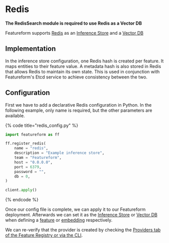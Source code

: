 # Redis

**The RedisSearch module is required to use Redis as a Vector DB**

Featureform supports [Redis](https://redis.io/) as an [Inference Store](inference-store.md) and a [Vector DB](vector-db.md)

## Implementation

In the inference store configuration, one Redis hash is created per feature. It maps entities to their feature value. A metadata hash is also stored in Redis that allows Redis to maintain its own state. This is used in conjunction with Featureform's Etcd service to achieve consistency between the two.

## Configuration

First we have to add a declarative Redis configuration in Python. In the following example, only name is required, but the other parameters are available.

{% code title="redis_config.py" %}

```python
import featureform as ff

ff.register_redis(
    name = "redis",
    description = "Example inference store",
    team = "Featureform",
    host = "0.0.0.0",
    port = 6379,
    password = "",
    db = 0,
)

client.apply()
```

{% endcode %}

Once our config file is complete, we can apply it to our Featureform deployment. Afterwards we can set it as the [Inference Store](inference-store.md) or [Vector DB](vector-db.md) when defining a [feature](../abstractions/feature.md) or [embedding](../abstractions/embedding.md) respectively.

We can re-verify that the provider is created by checking the [Providers tab of the Feature Registry or via the CLI](../getting-started/search-monitor-discovery-feature-registry-ui-cli.md).
